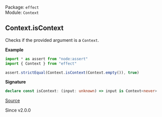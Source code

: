 Package: `effect`<br />
Module: `Context`<br />

## Context.isContext

Checks if the provided argument is a `Context`.

**Example**

```ts
import * as assert from "node:assert"
import { Context } from "effect"

assert.strictEqual(Context.isContext(Context.empty()), true)
```

**Signature**

```ts
declare const isContext: (input: unknown) => input is Context<never>
```

[Source](https://github.com/Effect-TS/effect/tree/main/packages/effect/src/Context.ts#L229)

Since v2.0.0
